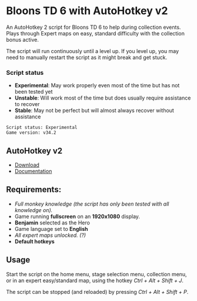 # Bloons TD 6 with AutoHotkey v2  

An AutoHotkey 2 script for Bloons TD 6 to help during collection events. Plays through Expert maps
on easy, standard difficulty with the collection bonus active.  

The script will run continuously until a level up. If you level up, you may need to manually
restart the script as it might break and get stuck.  

### Script status  
- __Experimental__: May work properly even most of the time but has not been tested yet  
- __Unstable__: Will work most of the time but does usually require assistance to recover  
- __Stable__: May not be perfect but will almost always recover without assistance  

```
Script status: Experimental
Game version: v34.2
```

## AutoHotkey v2
- [Download](https://www.autohotkey.com/download/ahk-v2.zip)  
- [Documentation](https://lexikos.github.io/v2/docs/AutoHotkey.htm)

## Requirements:
- _Full monkey knowledge (the script has only been tested with all knowledge on)._  
- Game running **fullscreen** on an **1920x1080** display.  
- **Benjamin** selected as the Hero  
- Game language set to **English**  
- _All expert maps unlocked. (?)_  
- **Default hotkeys**  

## Usage
Start the script on the home menu, stage selection menu, collection menu, or in an expert
easy/standard map, using the hotkey _Ctrl + Alt + Shift + J_.  

The script can be stopped (and reloaded) by pressing _Ctrl + Alt + Shift + P_.  

